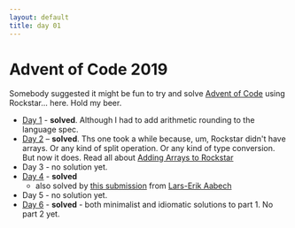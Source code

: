 ```yaml
---
layout: default
title: day 01
---
```


# Advent of Code 2019

Somebody suggested it might be fun to try and solve [Advent of Code](https://adventofcode.com/) using Rockstar... here. Hold my beer.

* [Day 1](day01/) - **solved**. Although I had to add arithmetic rounding to the language spec.
* [Day 2](day02/) – **solved**. Ths one took a while because, um, Rockstar didn't have arrays. Or any kind of split 
operation. Or any kind of type conversion. But now it does. Read all about [Adding Arrays to Rockstar](day02/adding_arrays_to_rockstar)
* Day 3 - no solution yet.
* [Day 4](day04/) - **solved** 
  * also solved by [this submission](day04/index#lars-erik-aabechs-solution) from [Lars-Erik Aabech](https://twitter.com/bleedo/status/1202751102107697153)
* Day 5 - no solution yet.
* [Day 6](day06/) - **solved** - both minimalist and idiomatic solutions to part 1. No part 2 yet. 

  